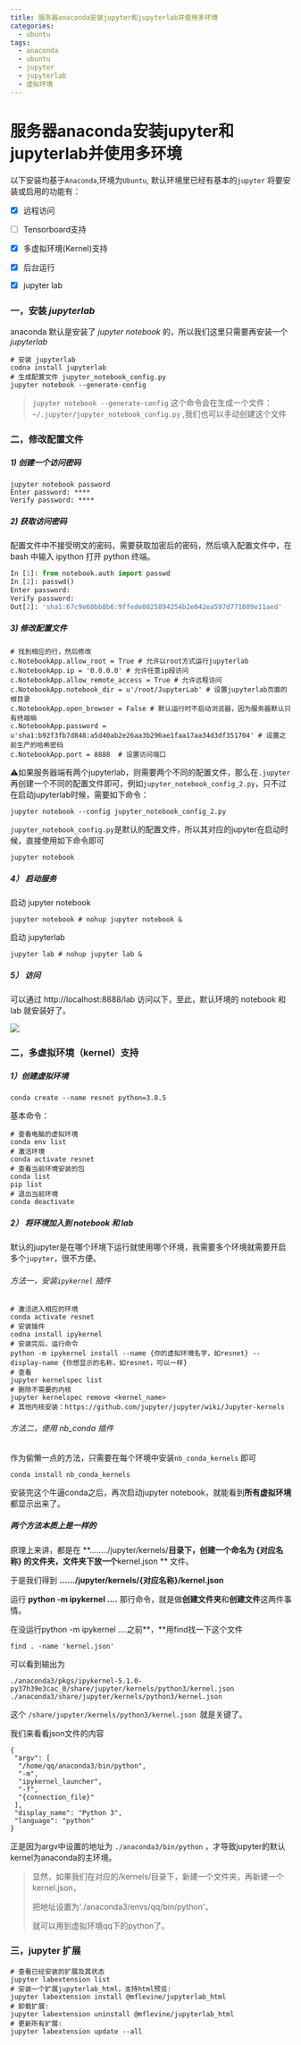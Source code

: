 ```yaml
---
title: 服务器anaconda安装jupyter和jupyterlab并使用多环境
categories:
  - ubuntu
tags:
  - anaconda
  - ubuntu
  - jupyter
  - jupyterlab
  - 虚拟环境
---
```


# 服务器anaconda安装jupyter和jupyterlab并使用多环境

以下安装均基于`Anaconda`,环境为`Ubuntu`, 默认环境里已经有基本的`jupyter`
将要安装或启用的功能有：

- [x] 远程访问

- [ ] Tensorboard支持

- [x] 多虚拟环境(Kernel)支持

- [x] 后台运行

- [x] jupyter lab

### 一，安装 *jupyterlab*

anaconda 默认是安装了 *jupyter notebook* 的，所以我们这里只需要再安装一个 *jupyterlab*

```shell
# 安装 jupyterlab
codna install jupyterlab
# 生成配置文件 jupyter_notebook_config.py
jupyter notebook --generate-config

```

> `jupyter notebook --generate-config`  这个命令会在生成一个文件： `~/.jupyter/jupyter_notebook_config.py` ,我们也可以手动创建这个文件

### 二，修改配置文件

##### 1) 创建一个访问密码

```shell
jupyter notebook password
Enter password: ****
Verify password: ****
```

##### 2) 获取访问密码

配置文件中不接受明文的密码，需要获取加密后的密码，然后填入配置文件中，在 bash 中输入 ipython 打开 python 终端。

```python
In [1]: from notebook.auth import passwd
In [2]: passwd()
Enter password:
Verify password:
Out[2]: 'sha1:67c9e60bb8b6:9ffede0825894254b2e042ea597d771089e11aed'
```

##### 3) 修改配置文件

```shell
# 找到相应的行，然后修改
c.NotebookApp.allow_root = True # 允许以root方式运行jupyterlab
c.NotebookApp.ip = '0.0.0.0' # 允许任意ip段访问
c.NotebookApp.allow_remote_access = True # 允许远程访问
c.NotebookApp.notebook_dir = u'/root/JupyterLab' # 设置jupyterlab页面的根目录
c.NotebookApp.open_browser = False # 默认运行时不启动浏览器，因为服务器默认只有终端嘛
c.NotebookApp.password = u'sha1:b92f3fb7d848:a5d40ab2e26aa3b296ae1faa17aa34d3df351704' # 设置之前生产的哈希密码
c.NotebookApp.port = 8888  # 设置访问端口
```

⚠️如果服务器端有两个jupyterlab，则需要两个不同的配置文件，那么在`.jupyter`再创建一个不同的配置文件即可，例如`jupyter_notebook_config_2.py`，只不过在启动jupyterlab时候，需要如下命令：

```shell
jupyter notebook --config jupyter_notebook_config_2.py
```

`jupyter_notebook_config.py`是默认的配置文件，所以其对应的jupyter在启动时候，直接使用如下命令即可

```shell
jupyter notebook
```

##### 4） 启动服务

启动 jupyter notebook

`jupyter notebook # nohup jupyter notebook &` 

启动 jupyterlab

`jupyter lab # nohup jupyter lab &`

##### 5） 访问

可以通过 http://localhost:8888/lab 访问以下，至此，默认环境的 notebook 和 lab 就安装好了。

![](https://cdn.jsdelivr.net/gh/max-pjb/max-pjb.github.io/public/img/image-20210210185615240.png)

### 二，多虚拟环境（kernel）支持

##### 1）创建虚拟环境

`conda create --name resnet python=3.8.5`

基本命令：

```shell
# 查看电脑的虚拟环境
conda env list
# 激活环境
conda activate resnet
# 查看当前环境安装的包
conda list
pip list
# 退出当前环境
conda deactivate
```

##### 2） 将环境加入到 notebook 和 lab

默认的jupyter是在哪个环境下运行就使用哪个环境，我需要多个环境就需要开启多个`jupyter`，很不方便。

###### 方法一，安装`ipykernel` 插件

```shell
# 激活进入相应的环境
conda activate resnet
# 安装插件
codna install ipykernel
# 安装完后，运行命令
python -m ipykernel install --name {你的虚拟环境名字，如resnet} --display-name {你想显示的名称，如resnet，可以一样}
# 查看
jupyter kernelspec list
# 删除不需要的内核
jupyter kernelspec remove <kernel_name>
# 其他内核安装：https://github.com/jupyter/jupyter/wiki/Jupyter-kernels
```

###### 方法二，使用 nb_conda 插件

作为偷懒一点的方法，只需要在每个环境中安装`nb_conda_kernels` 即可

```shell
conda install nb_conda_kernels
```

 安装完这个牛逼conda之后，再次启动jupyter notebook，就能看到**所有虚拟环境**都显示出来了。

##### 两个方法本质上是一样的

原理上来讲，都是在 **......../jupyter/kernels/**目录下，创建一个命名为 **{对应名称}** 的文件夹，文件夹下放一个**kernel.json ** 文件。

于是我们得到 **....../jupyter/kernels/{对应名称}/kernel.json**

运行 **python -m ipykernel ....**  那行命令，就是做**创建文件夹**和**创建文件**这两件事情。

在没运行python -m ipykernel ....之前**，**用find找一下这个文件

```shell
find . -name 'kernel.json'
```

可以看到输出为

```shell
./anaconda3/pkgs/ipykernel-5.1.0-py37h39e3cac_0/share/jupyter/kernels/python3/kernel.json
./anaconda3/share/jupyter/kernels/python3/kernel.json
```

这个 `/share/jupyter/kernels/python3/kernel.json `就是关键了。

我们来看看json文件的内容

```shell
{
 "argv": [
  "/home/qq/anaconda3/bin/python",
  "-m",
  "ipykernel_launcher",
  "-f",
  "{connection_file}"
 ],
 "display_name": "Python 3",
 "language": "python"
}
```

正是因为argv中设置的地址为 `./anaconda3/bin/python` ，才导致jupyter的默认kernel为anaconda的主环境。

> 显然，如果我们在对应的/kernels/目录下，新建一个文件夹，再新建一个kernel.json，
>
> 把地址设置为'./anaconda3/envs/qq/bin/python'，
>
> 就可以用到虚拟环境qq下的python了。

### 三，jupyter 扩展

```shell
# 查看已经安装的扩展及其状态
jupyter labextension list
# 安装一个扩展jupyterlab_html，支持html预览:
jupyter labextension install @mflevine/jupyterlab_html
# 卸载扩展:
jupyter labextension uninstall @mflevine/jupyterlab_html
# 更新所有扩展:
jupyter labextension update --all
```

